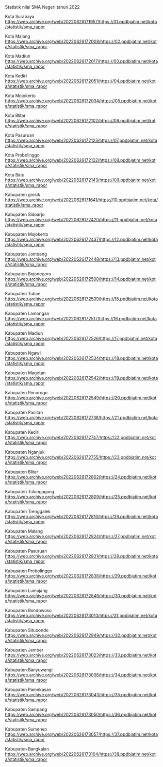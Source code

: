 Statistik nilai SMA Negeri tahun 2022

Kota Surabaya
https://web.archive.org/web/20220626171957/https://01.ppdbjatim.net/kota/statistik/sma_rapor

Kota Malang
https://web.archive.org/web/20220626172008/https://02.ppdbjatim.net/kota/statistik/sma_rapor

Kota Madiun
https://web.archive.org/web/20220626172017/https://03.ppdbjatim.net/kota/statistik/sma_rapor

Kota Kediri
https://web.archive.org/web/20220626172051/https://04.ppdbjatim.net/kota/statistik/sma_rapor

Kota Mojokerto
https://web.archive.org/web/20220626172034/https://05.ppdbjatim.net/kota/statistik/sma_rapor

Kota Blitar
https://web.archive.org/web/20220626172102/https://06.ppdbjatim.net/kota/statistik/sma_rapor

Kota Pasuruan
https://web.archive.org/web/20220626172123/https://07.ppdbjatim.net/kota/statistik/sma_rapor

Kota Probolinggo
https://web.archive.org/web/20220626172132/https://08.ppdbjatim.net/kota/statistik/sma_rapor

Kota Batu
https://web.archive.org/web/20220626172143/https://09.ppdbjatim.net/kota/statistik/sma_rapor

Kabupaten gresik
https://web.archive.org/web/20220626171641/https://10.ppdbjatim.net/kota/statistik/sma_rapor

Kabupaten Sidoarjo
https://web.archive.org/web/20220626172420/https://11.ppdbjatim.net/kota/statistik/sma_rapor

Kabupaten Mojokerto
https://web.archive.org/web/20220626172437/https://12.ppdbjatim.net/kota/statistik/sma_rapor

Kabupaten Jombang
https://web.archive.org/web/20220626172448/https://13.ppdbjatim.net/kota/statistik/sma_rapor

Kabupaten Bojonegoro
https://web.archive.org/web/20220626172500/https://14.ppdbjatim.net/kota/statistik/sma_rapor

Kabupaten Tuban
https://web.archive.org/web/20220626172509/https://15.ppdbjatim.net/kota/statistik/sma_rapor

Kabupaten Lamongan
https://web.archive.org/web/20220626172517/https://16.ppdbjatim.net/kota/statistik/sma_rapor

Kabupaten Madiun
https://web.archive.org/web/20220626172526/https://17.ppdbjatim.net/kota/statistik/sma_rapor

Kabupaten Ngawi
https://web.archive.org/web/20220626172534/https://18.ppdbjatim.net/kota/statistik/sma_rapor

Kabupaten Magetan
https://web.archive.org/web/20220626172542/https://19.ppdbjatim.net/kota/statistik/sma_rapor

Kabupaten Ponorogo
https://web.archive.org/web/20220626172549/https://20.ppdbjatim.net/kota/statistik/sma_rapor

Kabupaten Pacitan
https://web.archive.org/web/20220626172738/https://21.ppdbjatim.net/kota/statistik/sma_rapor

Kabupaten Kediri
https://web.archive.org/web/20220626172747/https://22.ppdbjatim.net/kota/statistik/sma_rapor

Kabupaten Nganjuk
https://web.archive.org/web/20220626172755/https://23.ppdbjatim.net/kota/statistik/sma_rapor

Kabupaten Blitar
https://web.archive.org/web/20220626172802/https://24.ppdbjatim.net/kota/statistik/sma_rapor

Kabupaten Tulungagung
https://web.archive.org/web/20220626172809/https://25.ppdbjatim.net/kota/statistik/sma_rapor

Kabupaten Trenggalek
https://web.archive.org/web/20220626172816/https://26.ppdbjatim.net/kota/statistik/sma_rapor

Kabupaten Malang
https://web.archive.org/web/20220626172824/https://27.ppdbjatim.net/kota/statistik/sma_rapor

Kabupaten Pasuruan
https://web.archive.org/web/20220626172831/https://28.ppdbjatim.net/kota/statistik/sma_rapor

Kabupaten Probolinggo
https://web.archive.org/web/20220626172838/https://29.ppdbjatim.net/kota/statistik/sma_rapor

Kabupaten Lumajang
https://web.archive.org/web/20220626172846/https://30.ppdbjatim.net/kota/statistik/sma_rapor

Kabupaten Bondowoso
https://web.archive.org/web/20220626173010/https://31.ppdbjatim.net/kota/statistik/sma_rapor

Kabupaten Situbondo
https://web.archive.org/web/20220626172949/https://32.ppdbjatim.net/kota/statistik/sma_rapor

Kabupaten Jember
https://web.archive.org/web/20220626173023/https://33.ppdbjatim.net/kota/statistik/sma_rapor

Kabupaten Banyuwangi
https://web.archive.org/web/20220626173036/https://34.ppdbjatim.net/kota/statistik/sma_rapor

Kabupaten Pamekasan
https://web.archive.org/web/20220626173043/https://35.ppdbjatim.net/kota/statistik/sma_rapor

Kabupaten Sampang
https://web.archive.org/web/20220626173050/https://36.ppdbjatim.net/kota/statistik/sma_rapor

Kabupaten Sumenep
https://web.archive.org/web/20220626173057/https://37.ppdbjatim.net/kota/statistik/sma_rapor

Kabupaten Bangkalan
https://web.archive.org/web/20220626173104/https://38.ppdbjatim.net/kota/statistik/sma_rapor
